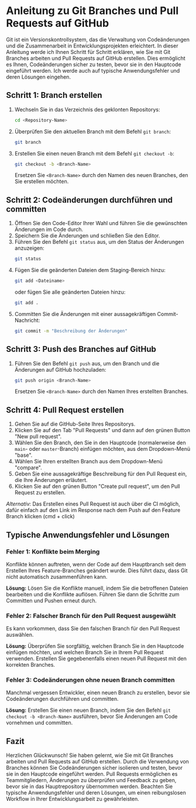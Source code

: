 # Anleitung zu Git Branches und Pull Requests auf GitHub

Git ist ein Versionskontrollsystem, das die Verwaltung von Codeänderungen und die Zusammenarbeit in Entwicklungsprojekten erleichtert. In dieser Anleitung werde ich Ihnen Schritt für Schritt erklären, wie Sie mit Git Branches arbeiten und Pull Requests auf GitHub erstellen. Dies ermöglicht es Ihnen, Codeänderungen sicher zu testen, bevor sie in den Hauptcode eingeführt werden. Ich werde auch auf typische Anwendungsfehler und deren Lösungen eingehen.

## Schritt 1: Branch erstellen

1. Wechseln Sie in das Verzeichnis des geklonten Repositorys:
   ```bash
   cd <Repository-Name>
   ```
2. Überprüfen Sie den aktuellen Branch mit dem Befehl `git branch`:
   ```bash
   git branch
   ```
3. Erstellen Sie einen neuen Branch mit dem Befehl `git checkout -b`:
   ```bash
   git checkout -b <Branch-Name>
   ```
   Ersetzen Sie `<Branch-Name>` durch den Namen des neuen Branches, den Sie erstellen möchten.

## Schritt 2: Codeänderungen durchführen und committen

1. Öffnen Sie den Code-Editor Ihrer Wahl und führen Sie die gewünschten Änderungen im Code durch.
2. Speichern Sie die Änderungen und schließen Sie den Editor.
3. Führen Sie den Befehl `git status` aus, um den Status der Änderungen anzuzeigen:
   ```bash
   git status
   ```
4. Fügen Sie die geänderten Dateien dem Staging-Bereich hinzu:
   ```bash
   git add <Dateiname>
   ```
   oder fügen Sie alle geänderten Dateien hinzu:
   ```bash
   git add .
   ```
5. Committen Sie die Änderungen mit einer aussagekräftigen Commit-Nachricht:
   ```bash
   git commit -m "Beschreibung der Änderungen"
   ```

## Schritt 3: Push des Branches auf GitHub

1. Führen Sie den Befehl `git push` aus, um den Branch und die Änderungen auf GitHub hochzuladen:
   ```bash
   git push origin <Branch-Name>
   ```
   Ersetzen Sie `<Branch-Name>` durch den Namen Ihres erstellten Branches.

## Schritt 4: Pull Request erstellen

1. Gehen Sie auf die GitHub-Seite Ihres Repositorys.
2. Klicken Sie auf den Tab "Pull Requests" und dann auf den grünen Button "New pull request".
3. Wählen Sie den Branch, den Sie in den Hauptcode (normalerweise den `main`- oder `master`-Branch) einfügen möchten, aus dem Dropdown-Menü "base".
4. Wählen Sie Ihren erstellten Branch aus dem Dropdown-Menü "compare".
5. Geben Sie eine aussagekräftige Beschreibung für den Pull Request ein, die Ihre Änderungen erläutert.
6. Klicken Sie auf den grünen Button "Create pull request", um den Pull Request zu erstellen.

*Alternativ:*
Das Erstellen eines Pull Request ist auch über die CI möglich, dafür einfach auf den Link im Response nach dem Push auf den Feature Branch klicken (cmd + click)

## Typische Anwendungsfehler und Lösungen

### Fehler 1: Konflikte beim Merging

Konflikte können auftreten, wenn der Code auf dem Hauptbranch seit dem Erstellen Ihres Feature-Branches geändert wurde. Dies führt dazu, dass Git nicht automatisch zusammenführen kann.

**Lösung:** Lösen Sie die Konflikte manuell, indem Sie die betroffenen Dateien bearbeiten und die Konflikte auflösen. Führen Sie dann die Schritte zum Committen und Pushen erneut durch.

### Fehler 2: Falscher Branch für den Pull Request ausgewählt

Es kann vorkommen, dass Sie den falschen Branch für den Pull Request auswählen.

**Lösung:** Überprüfen Sie sorgfältig, welchen Branch Sie in den Hauptcode einfügen möchten, und welchen Branch Sie in Ihrem Pull Request verwenden. Erstellen Sie gegebenenfalls einen neuen Pull Request mit den korrekten Branches.

### Fehler 3: Codeänderungen ohne neuen Branch committen

Manchmal vergessen Entwickler, einen neuen Branch zu erstellen, bevor sie Codeänderungen durchführen und committen.

**Lösung:** Erstellen Sie einen neuen Branch, indem Sie den Befehl `git checkout -b <Branch-Name>` ausführen, bevor Sie Änderungen am Code vornehmen und committen.

## Fazit

Herzlichen Glückwunsch! Sie haben gelernt, wie Sie mit Git Branches arbeiten und Pull Requests auf GitHub erstellen. Durch die Verwendung von Branches können Sie Codeänderungen sicher isolieren und testen, bevor sie in den Hauptcode eingeführt werden. Pull Requests ermöglichen es Teammitgliedern, Änderungen zu überprüfen und Feedback zu geben, bevor sie in das Hauptrepository übernommen werden. Beachten Sie typische Anwendungsfehler und deren Lösungen, um einen reibungslosen Workflow in Ihrer Entwicklungsarbeit zu gewährleisten.